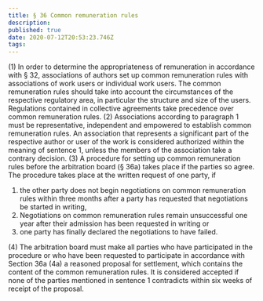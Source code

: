 ```yaml
---
title: § 36 Common remuneration rules
description: 
published: true
date: 2020-07-12T20:53:23.746Z
tags: 
---
```


(1) In order to determine the appropriateness of remuneration in accordance with § 32, associations of authors set up common remuneration rules with associations of work users or individual work users. The common remuneration rules should take into account the circumstances of the respective regulatory area, in particular the structure and size of the users. Regulations contained in collective agreements take precedence over common remuneration rules.
(2) Associations according to paragraph 1 must be representative, independent and empowered to establish common remuneration rules. An association that represents a significant part of the respective author or user of the work is considered authorized within the meaning of sentence 1, unless the members of the association take a contrary decision.
(3) A procedure for setting up common remuneration rules before the arbitration board (§ 36a) takes place if the parties so agree. The procedure takes place at the written request of one party, if
1. the other party does not begin negotiations on common remuneration rules within three months after a party has requested that negotiations be started in writing,
2. Negotiations on common remuneration rules remain unsuccessful one year after their admission has been requested in writing or
3. one party has finally declared the negotiations to have failed.

(4) The arbitration board must make all parties who have participated in the procedure or who have been requested to participate in accordance with Section 36a (4a) a reasoned proposal for settlement, which contains the content of the common remuneration rules. It is considered accepted if none of the parties mentioned in sentence 1 contradicts within six weeks of receipt of the proposal.